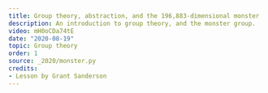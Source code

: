 ```yaml
---
title: Group theory, abstraction, and the 196,883-dimensional monster
description: An introduction to group theory, and the monster group.
video: mH0oCDa74tE
date: "2020-08-19"
topic: Group theory
order: 1
source: _2020/monster.py
credits:
- Lesson by Grant Sanderson
---
```

